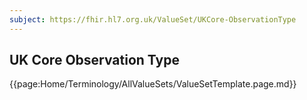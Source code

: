 ```yaml
---
subject: https://fhir.hl7.org.uk/ValueSet/UKCore-ObservationType
---
```

## UK Core Observation Type

{{page:Home/Terminology/AllValueSets/ValueSetTemplate.page.md}}